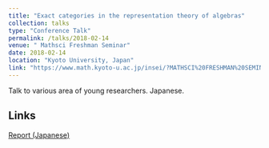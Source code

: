 ```yaml
---
title: "Exact categories in the representation theory of algebras"
collection: talks
type: "Conference Talk"
permalink: /talks/2018-02-14
venue: " Mathsci Freshman Seminar"
date: 2018-02-14
location: "Kyoto University, Japan"
link: "https://www.math.kyoto-u.ac.jp/insei/?MATHSCI%20FRESHMAN%20SEMINAR%202018"
---
```


Talk to various area of young researchers. Japanese.

## Links
[Report (Japanese)](\files\MathFresh2018.pdf)
